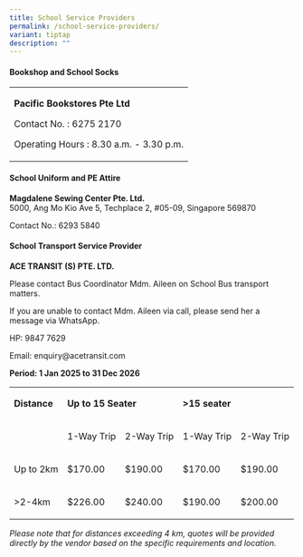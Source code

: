 ```yaml
---
title: School Service Providers
permalink: /school-service-providers/
variant: tiptap
description: ""
---
```

<h4><strong>Bookshop and School Socks</strong></h4>
<table style="minWidth: 25px">
<colgroup>
<col>
</colgroup>
<tbody>
<tr>
<td rowspan="1" colspan="1">
<p><strong>Pacific Bookstores Pte Ltd</strong>
</p>
<p>Contact No. : 6275 2170</p>
<p>Operating Hours : 8.30 a.m. - 3.30 p.m.</p>
</td>
</tr>
</tbody>
</table>
<p></p>
<h4><strong>School Uniform and PE Attire</strong></h4>
<p><strong>Magdalene Sewing Center Pte. Ltd.</strong> 
<br>5000, Ang Mo Kio Ave 5, Techplace 2, #05-09, Singapore 569870</p>
<p>Contact No.: 6293 5840</p>
<p></p>
<h4><strong>School Transport Service Provider</strong></h4>
<p><strong>ACE TRANSIT (S) PTE. LTD.</strong>
</p>
<p>Please contact Bus Coordinator Mdm. Aileen on School Bus transport matters.</p>
<p>If you are unable to contact Mdm. Aileen via call, please send her a message
via WhatsApp.</p>
<p>HP: 9847 7629</p>
<p>Email: <a rel="noopener noreferrer nofollow" target="_blank">enquiry@acetransit.com</a>
</p>
<p><strong>Period: 1 Jan 2025 to 31 Dec 2026</strong>
</p>
<table style="minWidth: 125px">
<colgroup>
<col>
<col>
<col>
<col>
<col>
</colgroup>
<tbody>
<tr>
<td rowspan="1" colspan="1">
<p><strong>Distance</strong>
</p>
</td>
<td rowspan="1" colspan="2">
<p><strong>Up to 15 Seater</strong>
</p>
</td>
<td rowspan="1" colspan="2">
<p><strong>&gt;15 seater</strong>
</p>
</td>
</tr>
<tr>
<td rowspan="1" colspan="1">
<p>&nbsp;</p>
</td>
<td rowspan="1" colspan="1">
<p>1-Way Trip</p>
</td>
<td rowspan="1" colspan="1">
<p>2-Way Trip</p>
</td>
<td rowspan="1" colspan="1">
<p>1-Way Trip</p>
</td>
<td rowspan="1" colspan="1">
<p>2-Way Trip</p>
</td>
</tr>
<tr>
<td rowspan="1" colspan="1">
<p>Up to 2km</p>
</td>
<td rowspan="1" colspan="1">
<p>$170.00</p>
</td>
<td rowspan="1" colspan="1">
<p>$190.00</p>
</td>
<td rowspan="1" colspan="1">
<p>$170.00</p>
</td>
<td rowspan="1" colspan="1">
<p>$190.00</p>
</td>
</tr>
<tr>
<td rowspan="1" colspan="1">
<p>&gt;2-4km</p>
</td>
<td rowspan="1" colspan="1">
<p>$226.00</p>
</td>
<td rowspan="1" colspan="1">
<p>$240.00</p>
</td>
<td rowspan="1" colspan="1">
<p>$190.00</p>
</td>
<td rowspan="1" colspan="1">
<p>$200.00</p>
</td>
</tr>
</tbody>
</table>
<p><em>Please note that for distances exceeding 4 km, quotes will be provided directly by the vendor based on the specific requirements and location.</em>
</p>
<h4></h4>
<p></p>